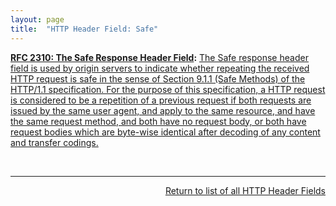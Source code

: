 ```yaml
---
layout: page
title:  "HTTP Header Field: Safe"
---
```


**[RFC 2310: The Safe Response Header Field](/specs/IETF/RFC/2310 "This document defines a HTTP response header field called Safe, which can be used to indicate that repeating a HTTP request is safe. Such an indication will allow user agents to handle retries of some safe requests, in particular safe POST requests, in a more user-friendly way."):** [The Safe response header field is used by origin servers to indicate whether repeating the received HTTP request is safe in the sense of Section 9.1.1 (Safe Methods) of the HTTP/1.1 specification. For the purpose of this specification, a HTTP request is considered to be a repetition of a previous request if both requests are issued by the same user agent, and apply to the same resource, and have the same request method, and both have no request body, or both have request bodies which are byte-wise identical after decoding of any content and transfer codings.](http://tools.ietf.org/html/rfc2310#section-4)

<br/>
<hr/>

<p style="text-align: right"><a href="../http-headers">Return to list of all HTTP Header Fields</a></p>